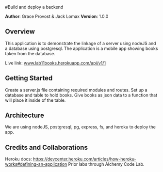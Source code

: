#Build and deploy a backend

**Author**: Grace Provost & Jack Lomax
**Version**: 1.0.0

## Overview

This application is to demonstrate the linkage of a server using nodeJS and a database using postgresql. The application is a mobile app showing books taken from the database.

Live link: www.lab11books.herokuapp.com/api/v1/1

## Getting Started
Create a server.js file containing required modules and routes. Set up a database and table to hold books. Give books as json data to a function that will place it inside of the table.

## Architecture
<!-- Provide a detailed description of the application design. What technologies (languages, libraries, etc) you're using, and any other relevant design information. -->
We are using nodeJS, postgresql, pg, express, fs, and heroku to deploy the app.

## Credits and Collaborations
Heroku docs: https://devcenter.heroku.com/articles/how-heroku-works#defining-an-application
Prior labs through Alchemy Code Lab.